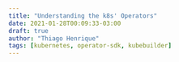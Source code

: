 ```yaml
---
title: "Understanding the k8s' Operators"
date: 2021-01-28T00:09:33-03:00
draft: true
author: "Thiago Henrique"
tags: [kubernetes, operator-sdk, kubebuilder]
---
```

